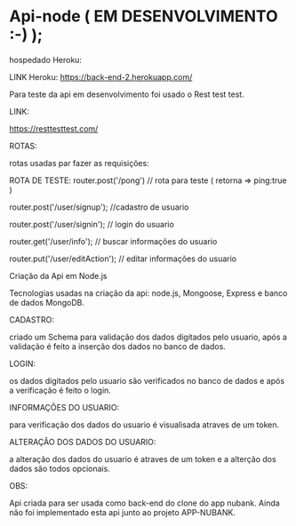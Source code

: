# Api-node  ( EM DESENVOLVIMENTO :-) );

hospedado Heroku:

LINK Heroku:  https://back-end-2.herokuapp.com/

Para teste da api em desenvolvimento foi usado o Rest test test.

LINK:

https://resttesttest.com/

ROTAS: 

rotas usadas par fazer as requisições:

ROTA DE TESTE:
router.post('/pong')  // rota para  teste ( retorna => ping:true )

router.post('/user/signup');  //cadastro de usuario

router.post('/user/signin');  // login do usuario

router.get('/user/info');   // buscar informações do usuario

router.put('/user/editAction');  // editar informações do usuario



Criação da Api em Node.js

Tecnologias usadas na criação da api: node.js, Mongoose, Express e banco de dados MongoDB.

CADASTRO:

criado um Schema para validação dos dados digitados pelo usuario, após a validação é feito a inserção dos dados no banco de dados.


LOGIN:

os dados digitados pelo usuario são verificados no banco de dados e após a verificação é feito o login.


INFORMAÇÔES DO USUARIO:

para verificação dos dados do usuario é visualisada atraves de um token.


ALTERAÇÂO DOS DADOS DO USUARIO:

a alteração dos dados do usuario é atraves de um token e a alterção dos dados são todos opcionais.


OBS:

Api criada para ser usada como back-end do clone do app nubank.
Ainda não foi implementado esta api junto ao projeto APP-NUBANK.
